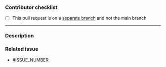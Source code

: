 <!---
Thank you for your pull request! 🚀

If you're not already a member of our public Matrix community, please consider joining via the following link:
https://matrix.to/#/#scribe_community:matrix.org

It'd be great to have you!

Also if you're new to open source, check that the email you use for GitHub (https://github.com/settings/emails) is the same the one you have for git so you get credit for your contribution. You can see your git email by typing `git config user.email` and set it globally with `git config --global user.email "your_email@email.com"`.
-->

### Contributor checklist

<!-- Please replace the empty checkboxes [ ] below with checked ones [x] accordingly. -->

- [ ] This pull request is on a [separate branch](https://docs.github.com/en/get-started/quickstart/github-flow) and not the main branch

---

### Description

<!--
Describe briefly what your pull request proposes to change. Especially if you have more than one commit, it is helpful to give a summary of what your contribution is trying to solve.

Also, please describe shortly how you tested that your change actually works.
-->

### Related issue

<!--- Scribe-iOS prefers that pull requests be related to already open issues. -->
<!--- If applicable, please link to the issue by replacing ISSUE_NUMBER with the appropriate number below. -->
<!--- Feel free to delete this section if this does not apply. -->

- #ISSUE_NUMBER
